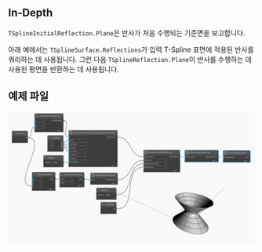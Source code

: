 ## In-Depth
`TSplineInitialReflection.Plane`은 반사가 처음 수행되는 기준면을 보고합니다.

아래 예에서는 `TSplineSurface.Reflections`가 입력 T-Spline 표면에 적용된 반사를 쿼리하는 데 사용됩니다. 그런 다음 `TSplineReflection.Plane`이 반사를 수행하는 데 사용된 평면을 반환하는 데 사용됩니다.

## 예제 파일

![Example](./Autodesk.DesignScript.Geometry.TSpline.TSplineReflection.Plane_img.jpg)
